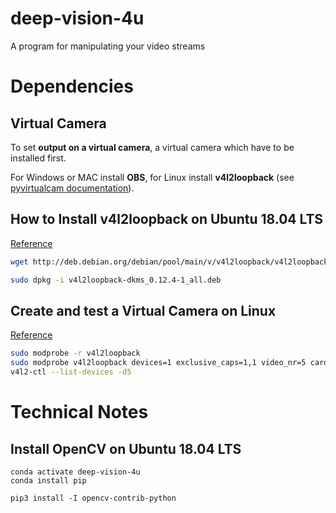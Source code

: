 # deep-vision-4u
A program for manipulating your video streams


# Dependencies

## Virtual Camera

To set **output on a virtual camera**, a virtual camera which have to be installed first.

For Windows or MAC install **OBS**, for Linux install **v4l2loopback** (see [pyvirtualcam documentation](https://github.com/letmaik/pyvirtualcam#supported-virtual-cameras)).

## How to Install v4l2loopback on Ubuntu 18.04 LTS

[Reference](https://github.com/umlaeute/v4l2loopback/issues/247)

```bash
wget http://deb.debian.org/debian/pool/main/v/v4l2loopback/v4l2loopback-dkms_0.12.4-1_all.deb

sudo dpkg -i v4l2loopback-dkms_0.12.4-1_all.deb
```

## Create and test a Virtual Camera on Linux

[Reference](https://arcoresearchgroup.wordpress.com/2020/06/02/virtual-camera-for-opencv-using-v4l2loopback/)

```bash
sudo modprobe -r v4l2loopback
sudo modprobe v4l2loopback devices=1 exclusive_caps=1,1 video_nr=5 card_label="deepVision4u Camera"
v4l2-ctl --list-devices -d5
```

# Technical Notes

## Install OpenCV on Ubuntu 18.04 LTS

```
conda activate deep-vision-4u
conda install pip

pip3 install -I opencv-contrib-python
```